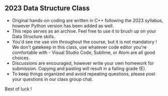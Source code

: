 ## 2023 Data Structure Class

- Original hands-on coding are written in C++ following the 2023 syllabus, however Python version has been added as well.
- This repo serves as an archive. Feel free to use it to brush up on your Data Structure skills. 
- You'd see me use vim throughout the course, but it is not mandatory ! We don't gatekeep in this class, use whatever code editor you're comfortable with - Visual Studio Code, Sublime, or Atom are all good choices.
- Discussions are encouraged, however write your own homework for submission. Copying and pasting will result in a failing grade (E).
- To keep things organized and avoid repeating questions, please post your questions in our class group chat.

Best of luck !



